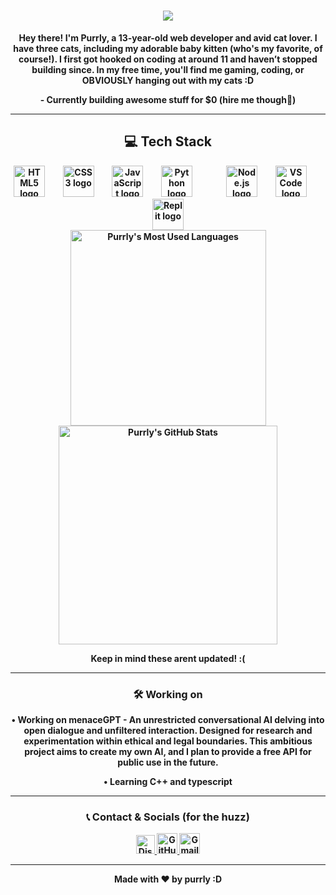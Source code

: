 <h1 align="center">
  <a href="https://git.io/typing-svg">
    <img src="https://readme-typing-svg.herokuapp.com/?lines=HELLO,+THERE!👋;THIS+IS+PURRLY+:D...;NICE+TO+MEET+YOU!;YOU'RE+AWESOME;WELCOME+TO+MY+DIGITAL+REALM;I+HAVE+STRONG+SKILLS+IN+HTML+AND+CSS,;+I+ALSO+KNOW+JAVASCRIPT...;AND+LITTLE+PYTHON!;IM+STILL+LEARNING+:);READ+MORE+ABOUT+ME+BELOW;OKAY,+GO+AWAY+NOW!;I+SAID+LEAVE;IM+WARNING+YOU;YOU+ASKED+FOR+IT...;Never+gonna+give+you+up...;Never+gonna+let+you+down...;Never+gonna+run+around+and+desert+you...;Never+gonna+make+you+cry...;Never+gonna+say+goodbye...;Never+gonna+tell+a+lie+and+hurt+you!;WOW+YOU+REALLY+STAYED+THROUGH+THAT;WELL+BYE+IG;YOU+REALIZE+YOU'RE+WASTING+TIME;&center=true&size=30&color=FF69B4&width=800">
  </a>
</h1>





<p align="center">
<b>Hey there! I'm Purrly, a 13-year-old web developer and avid cat lover. I have three cats, including my adorable baby kitten (who's my favorite, of course!). I first got hooked on coding at around 11 and haven’t stopped building since. In my free time, you'll find me gaming, coding, or OBVIOUSLY hanging out with my cats :D<b>
</p>
<p align="center">
  <b>- Currently building awesome stuff for $0 (hire me though👀)</b>
</p>



---

<h2 align="center">💻 Tech Stack</h2>

<div align="center">
  <img src="https://cdn.jsdelivr.net/gh/devicons/devicon/icons/html5/html5-original.svg" height="50" alt="HTML5 logo" />
  <img width="22" />
  <img src="https://cdn.jsdelivr.net/gh/devicons/devicon/icons/css3/css3-original.svg" height="50" alt="CSS3 logo" />
  <img width="22" />
  <img src="https://cdn.jsdelivr.net/gh/devicons/devicon/icons/javascript/javascript-original.svg" height="50" alt="JavaScript logo" />
  <img width="22" />
  <img src="https://cdn.jsdelivr.net/gh/devicons/devicon/icons/python/python-original.svg" height="50" alt="Python logo" />
  <img width="22" />
  <img width="22" />
  <img src="https://cdn.jsdelivr.net/gh/devicons/devicon/icons/nodejs/nodejs-original.svg" height="50" alt="Node.js logo" />
  <img width="22" />
  <img src="https://cdn.jsdelivr.net/gh/devicons/devicon/icons/vscode/vscode-original.svg" height="50" alt="VS Code logo" />
  <img width="22" />
  <img src="https://cdn.jsdelivr.net/gh/devicons/devicon/icons/replit/replit-original.svg" height="50" alt="Replit logo" />
</div>

<div align="center">
  <img src="https://github-readme-stats.vercel.app/api/top-langs/?username=purrlyy&layout=compact&theme=radical" alt="Purrly's Most Used Languages" width="313" />
  <img src="https://github-readme-stats.vercel.app/api?username=purrlyy&show_icons=true&theme=radical" alt="Purrly's GitHub Stats" width="350" />
</div>

<p align="center">
<b>Keep in mind these arent updated! :(<b>
</p>



---


<h3 align="center">🛠 Working on</h3>

<p align="center">
  <b>• Working on menaceGPT - An unrestricted conversational AI delving into open dialogue and unfiltered interaction. Designed for research and experimentation within ethical and legal boundaries. This ambitious project aims to create my own AI, and I plan to provide a free API for public use in the future.</b>
</p>

<p align="center">
  <b>• Learning C++ and typescript</b>
</p>



---

<h3 align="center">📞 Contact & Socials (for the huzz)</h3>

<div align="center">
  <a href="https://discord.com/users/Sxgei" target="_blank">
    <img src="https://cdn.prod.website-files.com/6257adef93867e50d84d30e2/636e0a6a49cf127bf92de1e2_icon_clyde_blurple_RGB.png" height="30" alt="Discord">
  </a>
  <a href="https://github.com/purrlyy" target="_blank">
    <img src="https://upload.wikimedia.org/wikipedia/commons/a/ae/Github-desktop-logo-symbol.svg" height="33" alt="GitHub">
  </a>
  <a href="mailto:Purrly@proton.me" target="_blank">
    <img src="https://upload.wikimedia.org/wikipedia/commons/4/4e/Gmail_Icon.png" height="33" alt="Gmail">
  </a>
</div>



---

<p align="center">
<b>Made with ❤ by purrly :D<b>
</p>





